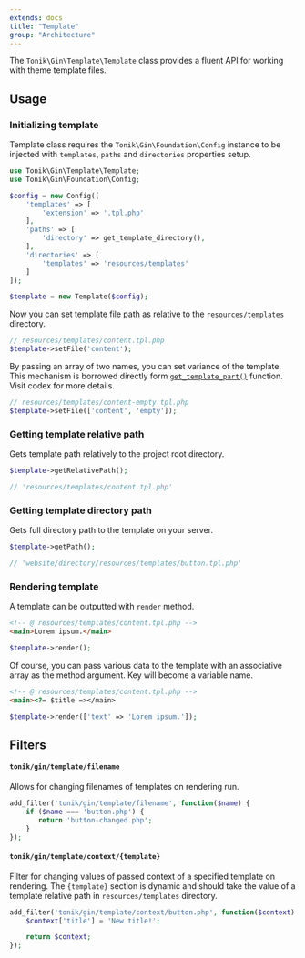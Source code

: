 ```yaml
---
extends: docs
title: "Template"
group: "Architecture"
---
```


The `Tonik\Gin\Template\Template` class provides a fluent API for working with theme template files.

## Usage

### Initializing template

Template class requires the `Tonik\Gin\Foundation\Config` instance to be injected with `templates`, `paths` and `directories` properties setup.

```php
use Tonik\Gin\Template\Template;
use Tonik\Gin\Foundation\Config;

$config = new Config([
    'templates' => [
        'extension' => '.tpl.php'
    ],
    'paths' => [
        'directory' => get_template_directory(),
    ],
    'directories' => [
        'templates' => 'resources/templates'
    ]
]);

$template = new Template($config);
```

Now you can set template file path as relative to the `resources/templates` directory.

```php
// resources/templates/content.tpl.php
$template->setFile('content');
```

By passing an array of two names, you can set variance of the template. This mechanism is borrowed directly form [`get_template_part()`](https://developer.wordpress.org/reference/functions/get_template_part/) function. Visit codex for more details.

```php
// resources/templates/content-empty.tpl.php
$template->setFile(['content', 'empty']);
```

### Getting template relative path

Gets template path relatively to the project root directory.

```php
$template->getRelativePath();

// 'resources/templates/content.tpl.php'
```

### Getting template directory path

Gets full directory path to the template on your server.

```php
$template->getPath();

// 'website/directory/resources/templates/button.tpl.php'
```

### Rendering template

A template can be outputted with `render` method.

```html
<!-- @ resources/templates/content.tpl.php -->
<main>Lorem ipsum.</main>
```
```php
$template->render();
```

Of course, you can pass various data to the template with an associative array as the method argument. Key will become a variable name.

```html
<!-- @ resources/templates/content.tpl.php -->
<main><?= $title =></main>
```

```php
$template->render(['text' => 'Lorem ipsum.']);
```

## Filters

#### `tonik/gin/template/filename`

Allows for changing filenames of templates on rendering run.

```php
add_filter('tonik/gin/template/filename', function($name) {
    if ($name === 'button.php') {
       return 'button-changed.php';
    }
});
```

#### `tonik/gin/template/context/{template}`

Filter for changing values of passed context of a specified template on rendering. The `{template}` section is dynamic and should take the value of a template relative path in `resources/templates` directory.

```php
add_filter('tonik/gin/template/context/button.php', function($context) {
    $context['title'] = 'New title!';

    return $context;
});
```
